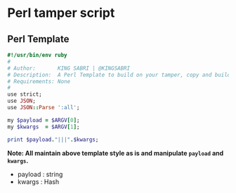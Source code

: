 # Perl tamper script


## Perl Template

```ruby
#!/usr/bin/env ruby
#
# Author:       KING SABRI | @KINGSABRI
# Description:  A Perl Template to build on your tamper, copy and build on me.
# Requirements: None
#
use strict;
use JSON;
use JSON::Parse ':all';

my $payload = $ARGV[0];
my $kwargs  = $ARGV[1];

print $payload."|||".$kwargs;
```

**Note: All maintain above template style as is and manipulate `payload` and `kwargs`.**
- payload : string
- kwargs  : Hash
